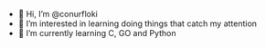 - 👋 Hi, I’m @conurfloki
- 👀 I’m interested in learning doing things that catch my attention
- 🌱 I’m currently learning C, GO and Python

